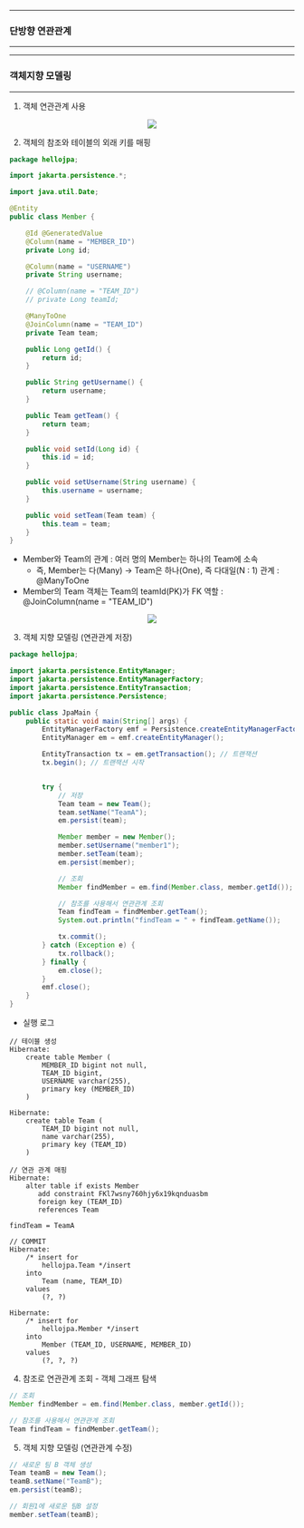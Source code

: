 -----
### 단방향 연관관계
-----
-----
### 객체지향 모델링 
-----
1. 객체 연관관계 사용
<div align="center">
<img src="https://github.com/user-attachments/assets/57d8e503-bafa-43f4-af97-9871314f3f45">
</div>

2. 객체의 참조와 테이블의 외래 키를 매핑
```java
package hellojpa;

import jakarta.persistence.*;

import java.util.Date;

@Entity
public class Member {

    @Id @GeneratedValue
    @Column(name = "MEMBER_ID")
    private Long id;

    @Column(name = "USERNAME")
    private String username;

    // @Column(name = "TEAM_ID")
    // private Long teamId;

    @ManyToOne
    @JoinColumn(name = "TEAM_ID")
    private Team team;

    public Long getId() {
        return id;
    }

    public String getUsername() {
        return username;
    }

    public Team getTeam() {
        return team;
    }

    public void setId(Long id) {
        this.id = id;
    }

    public void setUsername(String username) {
        this.username = username;
    }

    public void setTeam(Team team) {
        this.team = team;
    }
}
```
  - Member와 Team의 관계 : 여러 명의 Member는 하나의 Team에 소속
    + 즉, Member는 다(Many) → Team은 하나(One), 즉 다대일(N : 1) 관계 : @ManyToOne
  - Member의 Team 객체는 Team의 teamId(PK)가 FK 역할 : @JoinColumn(name = "TEAM_ID")
<div align="center">
<img src="https://github.com/user-attachments/assets/ff5aeee7-280f-4dfd-a6f8-6bac8c1df9bb">
</div>

3. 객체 지향 모델링 (연관관계 저장)
```java
package hellojpa;

import jakarta.persistence.EntityManager;
import jakarta.persistence.EntityManagerFactory;
import jakarta.persistence.EntityTransaction;
import jakarta.persistence.Persistence;

public class JpaMain {
    public static void main(String[] args) {
        EntityManagerFactory emf = Persistence.createEntityManagerFactory("hello");
        EntityManager em = emf.createEntityManager();

        EntityTransaction tx = em.getTransaction(); // 트랜잭션
        tx.begin(); // 트랜잭션 시작


        try {
            // 저장
            Team team = new Team();
            team.setName("TeamA");
            em.persist(team);

            Member member = new Member();
            member.setUsername("member1");
            member.setTeam(team);
            em.persist(member);

            // 조회
            Member findMember = em.find(Member.class, member.getId());

            // 참조를 사용해서 연관관계 조회
            Team findTeam = findMember.getTeam();
            System.out.println("findTeam = " + findTeam.getName());

            tx.commit();
        } catch (Exception e) {
            tx.rollback();
        } finally {
            em.close();
        }
        emf.close();
    }
}
```
  - 실행 로그
```
// 테이블 생성
Hibernate: 
    create table Member (
        MEMBER_ID bigint not null,
        TEAM_ID bigint,
        USERNAME varchar(255),
        primary key (MEMBER_ID)
    )

Hibernate: 
    create table Team (
        TEAM_ID bigint not null,
        name varchar(255),
        primary key (TEAM_ID)
    )

// 연관 관계 매핑
Hibernate: 
    alter table if exists Member 
       add constraint FKl7wsny760hjy6x19kqnduasbm 
       foreign key (TEAM_ID) 
       references Team

findTeam = TeamA

// COMMIT
Hibernate: 
    /* insert for
        hellojpa.Team */insert 
    into
        Team (name, TEAM_ID) 
    values
        (?, ?)

Hibernate: 
    /* insert for
        hellojpa.Member */insert 
    into
        Member (TEAM_ID, USERNAME, MEMBER_ID) 
    values
        (?, ?, ?)
```

4. 참조로 연관관계 조회 - 객체 그래프 탐색
```java
// 조회
Member findMember = em.find(Member.class, member.getId());

// 참조를 사용해서 연관관계 조회
Team findTeam = findMember.getTeam();
```

5. 객체 지향 모델링 (연관관계 수정)
```java
// 새로운 팀 B 객체 생성
Team teamB = new Team(); 
teamB.setName("TeamB"); 
em.persist(teamB);

// 회원1에 새로운 팀B 설정 
member.setTeam(teamB);
```
